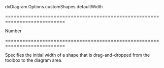 <!--id-->dxDiagram.Options.customShapes.defaultWidth<!--/id-->
===========================================================================
<!--type-->Number<!--/type-->
===========================================================================

<!--shortDescription-->
Specifies the initial width of a shape that is drag-and-dropped from the toolbox to the diagram area.
<!--/shortDescription-->

<!--fullDescription-->

<!--/fullDescription-->